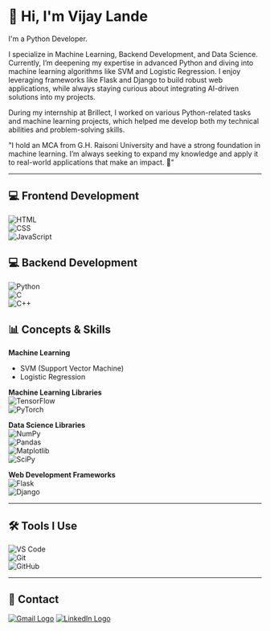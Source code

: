 # 👋 Hi, I'm Vijay Lande
I'm a Python Developer.

I specialize in Machine Learning, Backend Development, and Data Science. Currently, I’m deepening my expertise in advanced Python and diving into machine learning algorithms like SVM and Logistic Regression. I enjoy leveraging frameworks like Flask and Django to build robust web applications, while always staying curious about integrating AI-driven solutions into my projects.

During my internship at Brillect, I worked on various Python-related tasks and machine learning projects, which helped me develop both my technical abilities and problem-solving skills.

"I hold an MCA from G.H. Raisoni University and have a strong foundation in machine learning. I’m always seeking to expand my knowledge and apply it to real-world applications that make an impact. 🚀"

---

## 💻 Frontend Development
![HTML](https://img.shields.io/badge/HTML5-E34F26?style=flat&logo=html5&logoColor=white)  
![CSS](https://img.shields.io/badge/CSS3-1572B6?style=flat&logo=css3&logoColor=white)  
![JavaScript](https://img.shields.io/badge/JavaScript-F7DF1E?style=flat&logo=javascript&logoColor=black)  

## 💻 Backend Development
![Python](https://img.shields.io/badge/Python-3776AB?style=flat&logo=python&logoColor=white)  
![C](https://img.shields.io/badge/C-00599C?style=flat&logo=c&logoColor=white)  
![C++](https://img.shields.io/badge/C++-00599C?style=flat&logo=c%2B%2B&logoColor=white)  

## 📊 Concepts & Skills

**Machine Learning**  
- SVM (Support Vector Machine)  
- Logistic Regression  

**Machine Learning Libraries**  
![TensorFlow](https://img.shields.io/badge/TensorFlow-FF6F00?style=flat&logo=tensorflow&logoColor=white)  
![PyTorch](https://img.shields.io/badge/PyTorch-EE4C2C?style=flat&logo=pytorch&logoColor=white)  

**Data Science Libraries**  
![NumPy](https://img.shields.io/badge/NumPy-013243?style=flat&logo=numpy&logoColor=white)  
![Pandas](https://img.shields.io/badge/Pandas-150458?style=flat&logo=pandas&logoColor=white)  
![Matplotlib](https://img.shields.io/badge/Matplotlib-003C60?style=flat&logo=matplotlib&logoColor=white)   
![SciPy](https://img.shields.io/badge/SciPy-8CA0FF?style=flat&logo=scipy&logoColor=white)  

**Web Development Frameworks**  
![Flask](https://img.shields.io/badge/Flask-000000?style=flat&logo=flask&logoColor=white)  
![Django](https://img.shields.io/badge/Django-092E20?style=flat&logo=django&logoColor=white)  

---

## 🛠 Tools I Use
![VS Code](https://img.shields.io/badge/VS%20Code-007ACC?style=flat&logo=visual-studio-code&logoColor=white)  
![Git](https://img.shields.io/badge/Git-F05032?style=flat&logo=git&logoColor=white)  
![GitHub](https://img.shields.io/badge/GitHub-181717?style=flat&logo=github&logoColor=white)  


---

## 🔗 Contact

[![Gmail Logo](https://img.icons8.com/fluency/48/000000/gmail-new.png)](mailto:vijaylande44548@gmail.com)
[![LinkedIn Logo](https://img.icons8.com/fluency/48/000000/linkedin.png)](https://www.linkedin.com/in/vijay-lande014/)
